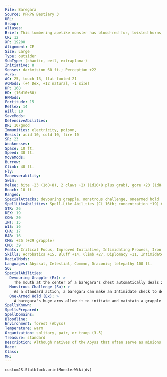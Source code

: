 ```yaml
---
File: Baregara
Source: PFRPG Bestiary 3
URL: 
Group: 
aliases: 
Brief: This lumbering apelike monster has blood-red fur, twisted horns, and a hideous fanged orifice set in the center of its chest.
CR: 12
XP: 19200
Alignment: CE
Size: Large
Type: outsider
SubType: (chaotic, evil, extraplanar)
Initiative: 8
Senses: darkvision 60 ft.; Perception +22
Aura: 
AC: 25, touch 13, flat-footed 21
ACMods: (+4 Dex, +12 natural, -1 size)
HP: 168
HD: (16d10+80)
HPMods: 
Fortitude: 15
Reflex: 14
Will: 10
SaveMods: 
DefensiveAbilities: 
DR: 10/good
Immunities: electricity, poison,
Resist: acid 10, cold 10, fire 10
SR: 23
Weaknesses: 
Space: 10 ft.
Speed: 30 ft.
MoveMods: 
Burrow: 
Climb: 40 ft.
Fly: 
Maneuverability: 
Swim: 
Melee: bite +23 (1d8+8), 2 claws +23 (1d10+8 plus grab), gore +23 (1d8+8)
Reach: 10 ft.
Ranged: 
SpecialAttacks: devouring grapple, monstrous challenge, onearmed hold
SpellLikeAbilities: Spell-Like Abilities (CL 16th; concentration +19) Constant-see invisibility At Will-dispel magic, teleport (self plus 50 lbs. of objects only) 3/day-quickened hold person (DC 16) 1/day-summon (level 4, 1d4 dire apes 50% or 1d2 girallons 35%), unholy blight (DC 17)
STR: 26
DEX: 19
CON: 20
INT: 15
WIS: 16
CHA: 17
BAB: 16
CMB: +25 (+29 grapple)
CMD: 39
Feats: Critical Focus, Improved Initiative, Intimidating Prowess, Iron Will, Power Attack, Quicken Spell-Like Ability (hold person), Step Up, Throw Anything
Skills: Acrobatics +15, Bluff +14, Climb +27, Diplomacy +11, Intimidate +30, Knowledge (nature) +10, Knowledge (planes) +13, Perception +22, Sense Motive +14, Stealth +19, Survival +19, Swim +16
RacialMods: 
Languages: Abyssal, Celestial, Common, Draconic; telepathy 100 ft.
SQ: 
SpecialAbilities:
  Devouring Grapple (Ex): >
    The mouth at the center of a baregara's chest automatically deals 2d8+4 points of damage per round to any creature the baregara successfully grapples.
  Monstrous Challenge (Su): >
    As a standard action, a baregara can make an Intimidate check to demoralize an opponent. If this check is successful, the baregara surges with power and gains a +4 enhancement bonus to Strength and Constitution for 10 minutes. This ability is usable three times per day.
  One-Armed Hold (Ex): >
    A baregara's huge arms allow it to initiate and maintain a grapple without the standard -4 penalty for not having both hands free.
SpellsKnown: 
SpellsPrepared: 
SpellDomains: 
Bloodline: 
Environment: forest (Abyss)
Temperature: warm
Organization: solitary, pair, or troop (3-5)
Treasure: standard
Description: Although natives of the Abyss that often serve as minions for powerful demons or demon lords, baregaras are not in fact demons themselves. Some scholars classify them as "proto-demons"-monsters like bebiliths or xacabras that could perhaps someday complete their supernatural evolution into full demonic glory, but that have not quite yet reached that end. Of course, to the baregara's victims, these debates are incidental. In the Abyss, baregaras form small troops just like the apes of the Material Plane. These troops are led by the strongest fighter or an individual anointed by a powerful demon the baregara troop serves. Rivalries between troops are part of a complex hierarchy that is all but incomprehensible to non-baregaras, but planar scholars have observed that all baregaras take trophies from notable kills, and that these grisly mementos play some role in establishing the convoluted social standing of the troop leaders and their followers. Even when knuckle-walking on their enormous hands, baregaras stand over 12 feet high when measured to the top of their horns, and their dense bodies can weigh up to 1,500 pounds.
Race: 
Class: 
MR: 
---
```

```dataviewjs
customJS.Statblock.printMonsterWiki(dv)
```
